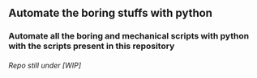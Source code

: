 ## Automate the boring stuffs with python
### Automate all the boring and mechanical scripts with python with the scripts present in this repository

###### Repo still under [WIP]

